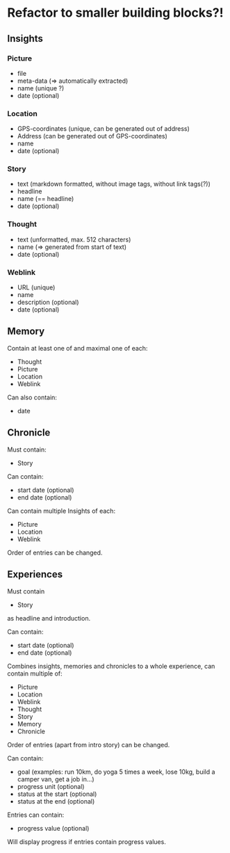 # Refactor to smaller building blocks?!

## Insights

### Picture

* file
* meta-data (=> automatically extracted)
* name (unique ?)
* date (optional)

### Location

* GPS-coordinates (unique, can be generated out of address)
* Address (can be generated out of GPS-coordinates)
* name
* date (optional)

### Story

* text (markdown formatted, without image tags, without link tags(?))
* headline
* name (== headline)
* date (optional)

### Thought

* text (unformatted, max. 512 characters)
* name (=> generated from start of text)
* date (optional)

### Weblink

* URL (unique)
* name
* description (optional)
* date (optional)

## Memory

Contain at least one of and maximal one of each:

* Thought
* Picture
* Location
* Weblink

Can also contain:

* date

## Chronicle

Must contain:

* Story

Can contain:

* start date (optional)
* end date (optional)

Can contain multiple Insights of each:

* Picture
* Location
* Weblink

Order of entries can be changed.

## Experiences

Must contain

* Story

as headline and introduction.

Can contain:

* start date (optional)
* end date (optional)

Combines insights, memories and chronicles to a whole experience, can contain multiple of:

* Picture
* Location
* Weblink
* Thought
* Story
* Memory
* Chronicle

Order of entries (apart from intro story) can be changed.

Can contain:

* goal (examples: run 10km, do yoga 5 times a week, lose 10kg, build a camper van, get a job in...)
* progress unit (optional)
* status at the start (optional)
* status at the end (optional)

Entries can contain:

* progress value (optional)
 
Will display progress if entries contain progress values.
